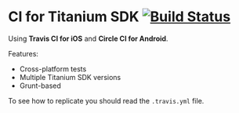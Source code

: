 CI for Titanium SDK [![Build Status][badge]][status]
====================================================

Using **Travis CI for iOS** and **Circle CI for Android**.

Features:
- Cross-platform tests
- Multiple Titanium SDK versions
- Grunt-based

To see how to replicate you should read the `.travis.yml` file.

[badge]: https://img.shields.io/travis/yuchi/ti-cross-ci-experiments/master.svg?style=flat-square
[status]: https://travis-ci.org/yuchi/ti-cross-ci-experiments
